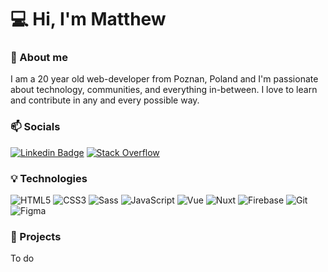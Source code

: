 # 💻  Hi, I'm Matthew
### 👋 About me
I am a 20 year old web-developer from Poznan, Poland and I'm passionate about technology, communities, and everything in-between. I love to learn and contribute in any and every possible way.
### 📫 Socials
[![Linkedin Badge](https://img.shields.io/badge/-LinkedIn-blue?style=flat-square&logo=Linkedin&logoColor=white&link=https://www.linkedin.com/in/mateuszcwojdzinski/)](https://www.linkedin.com/in/mateuszcwojdzinski/) [![Stack Overflow](https://img.shields.io/badge/-StackOverflow-orange?style=flat-square&logo=StackOverflow&logoColor=white&link=https://stackoverflow.com/users/12361358/mateusz-cwojdzinski?tab=profile)](https://stackoverflow.com/users/12361358/mateusz-cwojdzinski?tab=profile)
### 💡 Technologies
![HTML5](https://img.shields.io/badge/-HTML5-E34F26?style=flat-square&logo=html5&logoColor=white) ![CSS3](https://img.shields.io/badge/-CSS3-1572B6?style=flat-square&logo=css3) ![Sass](https://img.shields.io/badge/-Sass-mediumvioletred?style=flat-square&logo=Sass&logoColor=pink)
![JavaScript](https://img.shields.io/badge/-JavaScript-black?style=flat-square&logo=javascript&)
![Vue](https://img.shields.io/badge/-Vue-teal?style=flat-square&logo=Vue.js) ![Nuxt](https://img.shields.io/badge/-Nuxt-teal?style=flat-square&logo=Nuxt.js)
![Firebase](https://img.shields.io/badge/-Firebase-orange?style=flat-square&logo=Firebase&logoColor=white)
![Git](https://img.shields.io/badge/-Git-black?style=flat-square&logo=git)
![Figma](https://img.shields.io/badge/-Figma-gray?style=flat-square&logo=Figma)

### 💾 Projects
To do
